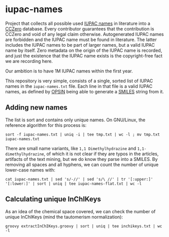 # iupac-names

Project that collects all possible used [IUPAC names](https://en.wikipedia.org/wiki/IUPAC_nomenclature_of_chemistry)
in literature into a [CCZero](https://creativecommons.org/public-domain/cc0/) database. Every
contributor guarantees that the contribution is CCZero and void of any legal claim otherwise.
Autogenerated IUPAC names are forbidden and the IUPAC name must be found in literature. The latter
includes the IUPAC names to be part of larger names, but a valid IUPAC name by itself.
Zero metadata on the origin of the IUPAC name is recorded, and just the existence that the
IUPAC name exists is the copyright-free fact we are recording here.

Our ambition is to have 1M IUPAC names within the first year.

This repository is very simple, consists of a single, sorted list of IUPAC names in the `iupac-names.txt` file.
Each line in that file is a valid IUPAC names, as defined by [OPSIN](https://opsin.ch.cam.ac.uk/)
being able to generate a [SMILES](https://en.wikipedia.org/wiki/Simplified_Molecular_Input_Line_Entry_System)
string from it.

## Adding new names

The list is sort and contains only unique names. On GNU/Linux, the reference algorithm for this
process is:

```shell
sort -f iupac-names.txt | uniq -i | tee tmp.txt | wc -l ; mv tmp.txt iupac-names.txt
```

There are small name variants, like `1,1 Dimethylhydrazine` and `1,1-dimethylhydrazine`,
of which it is not clear if they are typos in the articles, artifacts of the text mining,
but we do know they parse into a SMILES. By removing all spaces and all hyphens, we can count
the number of unique lower-case names with:

```shell
cat iupac-names.txt | sed 's/-//' | sed 's/\ //' | tr '[:upper:]' '[:lower:]' | sort | uniq | tee iupac-names-flat.txt | wc -l
```

## Calculating unique InChIKeys

As an idea of the chemical space covered, we can check the number of unique InChIKeys (mind the
tautomerism normalization):

```shell
groovy extractInChIKeys.groovy | sort | uniq | tee inchikeys.txt | wc -l
```
